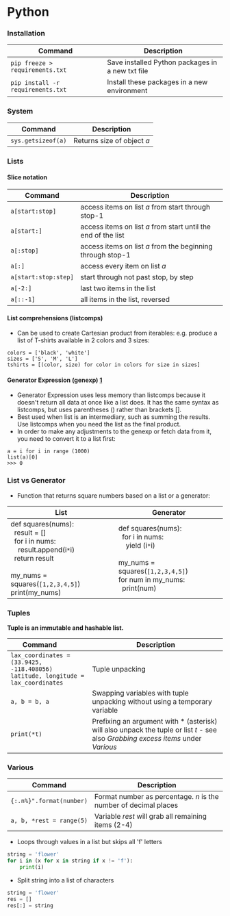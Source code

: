Python
============

### Installation
| Command | Description |
| ------- | ----------- |
| `pip freeze > requirements.txt` | Save installed Python packages in a new txt file |
| `pip install -r requirements.txt` | Install these packages in a new environment |

### System
| Command | Description |
| ------- | ----------- |
| `sys.getsizeof(a)` | Returns size of object *a* |

### Lists
#### Slice notation
| Command | Description |
| ------- | ----------- |
| `a[start:stop]` | access items on list *a* from start through stop-1 |
| `a[start:]` | access items on list *a* from start until the end of the list|
| `a[:stop]` | access items on list *a* from the beginning through stop-1 |
| `a[:]` | access every item on list *a*|
| `a[start:stop:step]` | start through not past stop, by step |
| `a[-2:]` | last two items in the list |
| `a[::-1]` | all items in the list, reversed|

#### List comprehensions (listcomps)
- Can be used to create Cartesian product from iterables: e.g. produce a list of T-shirts available in 2 colors and 3 sizes:
```
colors = ['black', 'white']
sizes = ['S', 'M', 'L']
tshirts = [(color, size) for color in colors for size in sizes]
```
#### Generator Expression (genexp) [1](https://www.youtube.com/watch?v=bD05uGo_sVI)
- Generator Expression uses less memory than listcomps because it doesn't return all data at once like a list does. It has the same syntax as listcomps, but uses parentheses () rather than brackets [].
- Best used when list is an intermediary, such as summing the results. Use listcomps when you need the list as the final product.
- In order to make any adjustments to the genexp or fetch data from it, you need to convert it to a list first:
```
a = i for i in range (1000)
list(a)[0]
>>> 0
```

### List vs Generator
- Function that returns square numbers based on a list or a generator:

| List | Generator |
| ------- | ----------- |
| def squares(nums): <br>&nbsp;&nbsp;result = [] <br>&nbsp;&nbsp;for i in nums: <br>&nbsp;&nbsp;&nbsp;&nbsp;result.append(i`*`i) <br>&nbsp;&nbsp;return result<br><br>my_nums = squares(`[1,2,3,4,5]`) <br>print(my_nums)| def squares(nums): <br>&nbsp;&nbsp;for i in nums: <br>&nbsp;&nbsp;&nbsp;&nbsp;yield (i`*`i) <br><br>my_nums = squares(`[1,2,3,4,5]`) <br>for num in my_nums: <br>&nbsp;&nbsp;print(num) |

### Tuples
**Tuple is an immutable and hashable list.**

| Command&nbsp;&nbsp;&nbsp;&nbsp;&nbsp;&nbsp;&nbsp;&nbsp;&nbsp; | Description |
| ----------------- | ----------- |
| `lax_coordinates = (33.9425, -118.408056)` <br> `latitude, longitude = lax_coordinates` | Tuple unpacking |
| `a, b = b, a` | Swapping variables with tuple unpacking without using a temporary variable |
| `print(*t)` | Prefixing an argument with * (asterisk) will also unpack the tuple or list *t* - see also *Grabbing excess items* under *Various* |

### Various

| Command | Description |
| ------- | ----------- |
| `{:.n%}".format(number)` | Format number as percentage. *n* is the number of decimal places|
| `a, b, *rest = range(5)` | Variable *rest* will grab all remaining items (2-4)|

- Loops through values in a list but skips all 'f' letters
```python
string = 'flower'
for i in (x for x in string if x != 'f'):
    print(i)
```
- Split string into a list of characters
```python
string = 'flower'
res = [] 
res[:] = string
```
